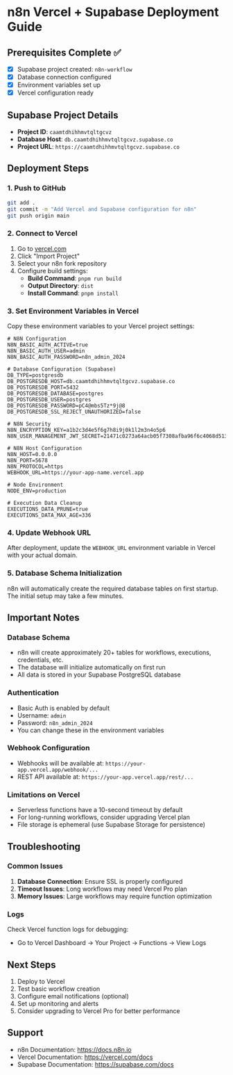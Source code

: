 # n8n Vercel + Supabase Deployment Guide

## Prerequisites Complete ✅
- [x] Supabase project created: `n8n-workflow`
- [x] Database connection configured
- [x] Environment variables set up
- [x] Vercel configuration ready

## Supabase Project Details
- **Project ID**: `caamtdhihhmvtqltgcvz`
- **Database Host**: `db.caamtdhihhmvtqltgcvz.supabase.co`
- **Project URL**: `https://caamtdhihhmvtqltgcvz.supabase.co`

## Deployment Steps

### 1. Push to GitHub
```bash
git add .
git commit -m "Add Vercel and Supabase configuration for n8n"
git push origin main
```

### 2. Connect to Vercel
1. Go to [vercel.com](https://vercel.com)
2. Click "Import Project"
3. Select your n8n fork repository
4. Configure build settings:
   - **Build Command**: `pnpm run build`
   - **Output Directory**: `dist`
   - **Install Command**: `pnpm install`

### 3. Set Environment Variables in Vercel
Copy these environment variables to your Vercel project settings:

```env
# N8N Configuration
N8N_BASIC_AUTH_ACTIVE=true
N8N_BASIC_AUTH_USER=admin
N8N_BASIC_AUTH_PASSWORD=n8n_admin_2024

# Database Configuration (Supabase)
DB_TYPE=postgresdb
DB_POSTGRESDB_HOST=db.caamtdhihhmvtqltgcvz.supabase.co
DB_POSTGRESDB_PORT=5432
DB_POSTGRESDB_DATABASE=postgres
DB_POSTGRESDB_USER=postgres
DB_POSTGRESDB_PASSWORD=pC4@mbs5Tz*9j@8
DB_POSTGRESDB_SSL_REJECT_UNAUTHORIZED=false

# N8N Security
N8N_ENCRYPTION_KEY=a1b2c3d4e5f6g7h8i9j0k1l2m3n4o5p6
N8N_USER_MANAGEMENT_JWT_SECRET=21471c0273a64acb05f7308afba96f6c4068d513c1e34a588b4245b117b01be7

# N8N Host Configuration
N8N_HOST=0.0.0.0
N8N_PORT=5678
N8N_PROTOCOL=https
WEBHOOK_URL=https://your-app-name.vercel.app

# Node Environment
NODE_ENV=production

# Execution Data Cleanup
EXECUTIONS_DATA_PRUNE=true
EXECUTIONS_DATA_MAX_AGE=336
```

### 4. Update Webhook URL
After deployment, update the `WEBHOOK_URL` environment variable in Vercel with your actual domain.

### 5. Database Schema Initialization
n8n will automatically create the required database tables on first startup. The initial setup may take a few minutes.

## Important Notes

### Database Schema
- n8n will create approximately 20+ tables for workflows, executions, credentials, etc.
- The database will initialize automatically on first run
- All data is stored in your Supabase PostgreSQL database

### Authentication
- Basic Auth is enabled by default
- Username: `admin`
- Password: `n8n_admin_2024`
- You can change these in the environment variables

### Webhook Configuration
- Webhooks will be available at: `https://your-app.vercel.app/webhook/...`
- REST API available at: `https://your-app.vercel.app/rest/...`

### Limitations on Vercel
- Serverless functions have a 10-second timeout by default
- For long-running workflows, consider upgrading Vercel plan
- File storage is ephemeral (use Supabase Storage for persistence)

## Troubleshooting

### Common Issues
1. **Database Connection**: Ensure SSL is properly configured
2. **Timeout Issues**: Long workflows may need Vercel Pro plan
3. **Memory Issues**: Large workflows may require function optimization

### Logs
Check Vercel function logs for debugging:
- Go to Vercel Dashboard → Your Project → Functions → View Logs

## Next Steps
1. Deploy to Vercel
2. Test basic workflow creation
3. Configure email notifications (optional)
4. Set up monitoring and alerts
5. Consider upgrading to Vercel Pro for better performance

## Support
- n8n Documentation: https://docs.n8n.io
- Vercel Documentation: https://vercel.com/docs
- Supabase Documentation: https://supabase.com/docs